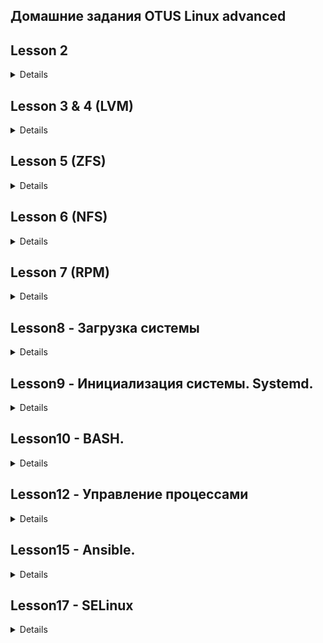 ## Домашние задания OTUS Linux advanced

## Lesson 2

<details>
Сделанные задания:

1. Изменен Vagrantfile. Файл находиться в папке lesson2.
2. Создан RAID10 и файл mdadm.conf. Ход выполнения отражен в файле lesson2/screen1.
3. Разрушен и восстановлен RAID. Создана и смонтирована файловая система. Изменен файл fstab. Ход работ в файле lesson2/screen2.
4. На RAID созданы разделы GPT. Ход работ в файле lesson2/screen3

приложения в папке lesson2: Vagrantfile, mdadm.conf, mdraid.sh, fstab
  
  </details>

## Lesson 3 & 4 (LVM)

<details>
Сделанные задания:

1. Уменьшен том под / до 8G
2. Выделен том под /var (/var - сделан в mirror). прописано монтирование в fstab
3. Выделен том под /home (прописано монтирование в fstab)
4. Для /home - сделан том для снэпшотов.
5. Работа со снапшотами: сгенерированы файлы в /home/, снят снэпшот, удалена часть файлов, выполненно востановление файлов со снэпшота

   Материалы с коментариями находятся в папке lesson3:
                                         Vagrantfile,
                                         part1.txt (Уменьшение тома до 8G),
                                         part2.txt, (Продолжение) 
                                         part3.txt, (Создание тома с зеркалом /var)
                                         part4.txt. (Работа с томом /home)
   </details>
   
## Lesson 5 (ZFS)

<details>

Задания:
  
1. Определить алгоритм с наилучшим сжатием

2. Определить настройки пула.

3. Работа со снапшотами.

4. Создание отдельного Bash-скрипт и добавить его в Vagrantfile для подготовки сервера ZFS.

  Материалы с комментариями находятся в папке lesson5:
  
        1. Ход выполнения первого задания (screen1.txt)
        
        2. Ход выполнения второго задания (screen2.txt)
        
        3. Ход выполнения третьего задания (screen3.txt)
        
        4. Для выполнения четвертого задания создан скрипт prepare.sh, 
               запуск скрипта осуществляется с помощью директивы Vagrantfile (файлы: prepare.sh, Vagrantfile прилагаются).

</details>

## Lesson 6 (NFS)

<details>

Задания:
- `vagrant up` должен поднимать 2 настроенных виртуальных машины
(сервер NFS и клиента) без дополнительных ручных действий;
- на сервере NFS должна быть подготовлена и экспортирована
директория;
- в экспортированной директории должна быть поддиректория
с именем __upload__ с правами на запись в неё;
- экспортированная директория должна автоматически монтироваться
на клиенте при старте;
- монтирование и работа NFS на клиенте должна быть организована
с использованием NFSv3 по протоколу UDP;
- firewall должен быть включен и настроен как на клиенте,
так и на сервере.

1. Создан Vagrantfile для создания машины сервера и клиента,
   к Vagrantfile подключены 2 скрипта (серверный - nfss_setup.sh и клиентский nfsc_setup.sh) для автоматизации выполнения задания.
2. Выполнена проверка выполнения требований задания до и после перезакгрузки клиента и сервера.
3. Ход выполнения работ с комментариями отражен в файлах экрана (server.txt - для сервера и client.txt - для клиента)

Материалы размещены в папке lesson6.


</details>

## Lesson 7 (RPM)

<details>

Задания:

1) Создать свой RPM пакет c дополнительными опциями (В нашем случае NGINX c openssl)
2) Создать свой репозиторий и разместить там ранее собранный RPM

Выполнение:
1. Создан Vagrantfile для создания машины.
2. При старте выполняется provision с использованием скрипта setup_script.sh для установки необходимых пакетов.
3. Создан свой пакет nginx с опцией openssl.
4. Создан собственный репозиторий otus-linux.
5. В репозиторий дополнительно к ngnix размещен пакет mysql.
6. Проведено тестирование работосаособности репозитория.

Ход выполнения работ с коментариями находится в terminal.txt
  
Материалы размещены в папке lesson7: 

Vagrantfile, 

setup_script.sh - скрипт первоначальной установки пакетов;

nginx.spec - файл конфигурирования пакета с добавленой опцией openssl;

terminal.txt - файл хода работ с коментариями и выводом консоли.

</details>

## Lesson8 - Загрузка системы

<details>

#### Задание:


1.Сбросить пароль пользователя root 3-мя способами 

2.Переименовть VG с корневым томом  

3.Добавить модуль в initrd  

#### 1.Сбросить пароль root 

При загрузке системы нажимаем **e**, для получения доступа к меню загрузчика, на скриншотах ниже приведены 3 различных варианта изменений в загрузчике.
Параметр **rw**монтирует раздел /root в режиме read-write.
Файл /**.autorelabel**  подтверждает легитимность внесения изменений в /etc/shadow для selinux.
**mount -o remount,ro / -** проводит перемонтирование в режиме read-only.

Первый способ: меняем параметр *ro* на *rw* указываем параметр init=/bin/sh

![Image 1](lesson8/method1-screen1.png)

Меняем успешно пароль root

![Image 2](lesson8/method1-screen2.png)

Устанавливает параметр rd.break в режиме **ro**

![Image 3](lesson8/method2-screen1.png)

Перемонтируем файловую систему в режие **rw**

Меняем / командой chroot

Файл /.autorelabel  подтверждает легитимность внесения изменений в /etc/shadow

Меняем успешно пароль root

![Image 4](lesson8/method2-screen2.png)

Устанавливаем параметр init=/sysroot/bin/sh, меняем режим на *rw*

![Image 5](lesson8/method3-screen1.png)

Меняем успешно пароль root

![Image 6](lesson8/method3-screen2.png)


#### 2.Установить систему с LVM, после чего переименовать VG

Проверяем текущее состояние системы и выполняем переименование volume group в OtusRoot

![Image 7](lesson8/vgs_begin.png)

Выполняем корректировку название VG в файлах:

a) /etc/fstab

![Image 8](lesson8/fstab.png)

b) /etc/default/grub

![Image 9](lesson8/grub.png)

c) /boot/grub2/grub.cfg

![Image 10](lesson8/grub_cfg.png)

Пересоздаем initrd image

![Image 11](lesson8/initramfs.png)

Далее перзагружаемся и проверяем, что у volume group новое имя

![Image 12](lesson8/vgs_final.png)


### 3. Добавить модуль в initrd 

#### Создаем директорию для модулей 

[root@192 ~]#  mkdir /usr/lib/dracut/modules.d/01test
[root@192 ~]#  cd /usr/lib/dracut/modules.d/01test

#### Формируем модуль "module-setup.sh"

[root@192 01test]# vi  module-setup.sh
[root@192 01test]# cat  module-setup.sh
#!/bin/bash

check() {
    return 0
}

depends() {
    return 0
}

install() {
    inst_hook cleanup 00 "${moddir}/test.sh"
}

#### Формируем модуль "test.sh"

[root@192 01test]# vi test.sh
[root@192 01test]# cat  test.sh
#!/bin/bash

exec 0<>/dev/console 1<>/dev/console 2<>/dev/console
cat <<'msgend'
Hello! You are in dracut module!
 ___________________
< I'm dracut module >
 -------------------
   \
    \
        .--.
       |o_o |
       |:_/ |
      //   \ \
     (|     | )
    /'\_   _/`\
    \___)=(___/
msgend
sleep 10
echo " continuing...."


#### Пересобираем образ initrd

Last login: Mon Jun 26 15:18:33 2023 from 192.168.0.17
[root@192 ~]# mkinitrd -f -v /boot/initramfs-$(uname -r).img $(uname -r)

Executing: /usr/sbin/dracut -f -v /boot/initramfs-3.10.0-1160.el7.x86_64.img 3.10.0-1160.el7.x86_64
dracut module 'busybox' will not be installed, because command 'busybox' could not be found!
dracut module 'dmsquash-live-ntfs' will not be installed, because command 'ntfs-3g' could not be found!
dracut module 'busybox' will not be installed, because command 'busybox' could not be found!
dracut module 'dmsquash-live-ntfs' will not be installed, because command 'ntfs-3g' could not be found!
*** Including module: bash ***
*** Including module: test ***
*** Including module: nss-softokn ***
*** Including module: i18n ***
*** Including module: network ***
*** Including module: ifcfg ***
*** Including module: drm ***
*** Including module: plymouth ***
*** Including module: dm ***
Skipping udev rule: 64-device-mapper.rules
Skipping udev rule: 60-persistent-storage-dm.rules
Skipping udev rule: 55-dm.rules
*** Including module: kernel-modules ***
*** Including module: lvm ***
Skipping udev rule: 64-device-mapper.rules
Skipping udev rule: 56-lvm.rules
Skipping udev rule: 60-persistent-storage-lvm.rules
*** Including module: qemu ***
*** Including module: resume ***
*** Including module: rootfs-block ***
*** Including module: terminfo ***
*** Including module: udev-rules ***
Skipping udev rule: 40-redhat-cpu-hotplug.rules
Skipping udev rule: 91-permissions.rules
*** Including module: biosdevname ***
*** Including module: systemd ***
*** Including module: usrmount ***
*** Including module: base ***
*** Including module: fs-lib ***
*** Including module: microcode_ctl-fw_dir_override ***
  microcode_ctl module: mangling fw_dir
    microcode_ctl: reset fw_dir to "/lib/firmware/updates /lib/firmware"
    microcode_ctl: processing data directory  "/usr/share/microcode_ctl/ucode_with_caveats/intel"...
intel: model '', path ' intel-ucode/*', kvers ''
intel: blacklist ''
No matching microcode files in ' intel-ucode/*' for CPU model 'GenuineIntel 06-a7-01', skipping
    microcode_ctl: configuration "intel" is ignored
    microcode_ctl: processing data directory  "/usr/share/microcode_ctl/ucode_with_caveats/intel-06-2d-07"...
intel-06-2d-07: model 'GenuineIntel 06-2d-07', path ' intel-ucode/06-2d-07', kvers ''
intel-06-2d-07: blacklist ''
Current CPU model 'GenuineIntel 06-a7-01' doesn't match configuration CPU model 'GenuineIntel 06-2d-07', skipping
    microcode_ctl: configuration "intel-06-2d-07" is ignored
    microcode_ctl: processing data directory  "/usr/share/microcode_ctl/ucode_with_caveats/intel-06-4e-03"...
intel-06-4e-03: model 'GenuineIntel 06-4e-03', path ' intel-ucode/06-4e-03', kvers ''
intel-06-4e-03: blacklist ''
Current CPU model 'GenuineIntel 06-a7-01' doesn't match configuration CPU model 'GenuineIntel 06-4e-03', skipping
    microcode_ctl: configuration "intel-06-4e-03" is ignored
    microcode_ctl: processing data directory  "/usr/share/microcode_ctl/ucode_with_caveats/intel-06-4f-01"...
intel-06-4f-01: model 'GenuineIntel 06-4f-01', path ' intel-ucode/06-4f-01', kvers ' 4.17.0 3.10.0-894 3.10.0-862.6.1 3.10.0-693.35.1 3.10.0-514.52.1 3.10.0-327.70.1 2.6.32-754.1.1 2.6.32-573.58.1 2.6.32-504.71.1 2.6.32-431.90.1 2.6.32-358.90.1'
intel-06-4f-01: blacklist ''
Current CPU model 'GenuineIntel 06-a7-01' doesn't match configuration CPU model 'GenuineIntel 06-4f-01', skipping
    microcode_ctl: configuration "intel-06-4f-01" is ignored
    microcode_ctl: processing data directory  "/usr/share/microcode_ctl/ucode_with_caveats/intel-06-55-04"...
intel-06-55-04: model 'GenuineIntel 06-55-04', path ' intel-ucode/06-55-04', kvers ''
intel-06-55-04: blacklist ''
Current CPU model 'GenuineIntel 06-a7-01' doesn't match configuration CPU model 'GenuineIntel 06-55-04', skipping
    microcode_ctl: configuration "intel-06-55-04" is ignored
    microcode_ctl: processing data directory  "/usr/share/microcode_ctl/ucode_with_caveats/intel-06-5e-03"...
intel-06-5e-03: model 'GenuineIntel 06-5e-03', path ' intel-ucode/06-5e-03', kvers ''
intel-06-5e-03: blacklist ''
Current CPU model 'GenuineIntel 06-a7-01' doesn't match configuration CPU model 'GenuineIntel 06-5e-03', skipping
    microcode_ctl: configuration "intel-06-5e-03" is ignored
    microcode_ctl: final fw_dir: "/lib/firmware/updates /lib/firmware"
*** Including module: shutdown ***
*** Including modules done ***
*** Installing kernel module dependencies and firmware ***
*** Installing kernel module dependencies and firmware done ***
*** Resolving executable dependencies ***
*** Resolving executable dependencies done***
*** Hardlinking files ***
*** Hardlinking files done ***
*** Stripping files ***
*** Stripping files done ***
*** Generating early-microcode cpio image contents ***
*** Constructing GenuineIntel.bin ****
*** No early-microcode cpio image needed ***
*** Store current command line parameters ***
*** Creating image file ***
*** Creating image file done ***
*** Creating initramfs image file '/boot/initramfs-3.10.0-1160.el7.x86_64.img' done ***

#### Проверяем, что наш модуль загружен в образ

[root@192 ~]#  lsinitrd -m /boot/initramfs-$(uname -r).img | grep test

test

#### Убираем из grub.cfg опции rghb и quiet

![Image 13](lesson8/grub_without_options.png)

#### Перегружаемся и проверяем

![Image 14](lesson8/final.jpg)


</details>


## Lesson9 - Инициализация системы. Systemd.

<details>

#### Задания:
1. Написать service, который будет раз в 30 секунд мониторить лог на предмет наличия ключевого слова (файл лога и ключевое слово должны задаваться в /etc/sysconfig).

2. Из репозитория epel установить spawn-fcgi и переписать init-скрипт на unit-файл (имя service должно называться так же: spawn-fcgi).

3. Дополнить unit-файл httpd (он же apache) возможностью запустить несколько инстансов сервера с разными конфигурационными файлами.

Выполнение:

1. Создан Vagrantfile для создания машины, также посредством varrant устанавливаются пакеты необходимые для выполнения 2-го задания
2. Создан сервис, который раз в 30 секунд мониторит лог на предмет наличия ключевого слова. (Ход выполнения с комменатариями находится в файле screen1.txt)
3. Из репозитория epel установлен spawn-fcgi и переписан init-скрипт на unit-файл. (Ход выполнения с комменатариями находится в файле screen2.txt)
4. Осуществлена возможность запустить несколько инстансов сервера httpd с разными конфигурационными файлами с помощью шаблонов. (Ход выполнения с комменатариями находится в файле screen3.txt)

Ход выполнения работ с коментариями находится в файлах screen1.txt-для 1-го задания, screen2.txt-для 2-го задания, screen3.txt-для 3-го задания.

Материалы размещены в папке lesson9:

Vagrantfile, 
screen1.txt,
screen2.txt,
screen3.txt.

</details>


## Lesson10 - BASH.

<details>

#### Задания:

Написать скрипт для CRON, который раз в час будет формировать письмо и отправлять на заданную почту.
Необходимая информация в письме:

Список IP адресов (с наибольшим кол-вом запросов) с указанием кол-ва запросов c момента последнего запуска скрипта;
Список запрашиваемых URL (с наибольшим кол-вом запросов) с указанием кол-ва запросов c момента последнего запуска скрипта;
Ошибки веб-сервера/приложения c момента последнего запуска;
Список всех кодов HTTP ответа с указанием их кол-ва с момента последнего запуска скрипта.
Скрипт должен предотвращать одновременный запуск нескольких копий, до его завершения.
В письме должен быть прописан обрабатываемый временной диапазон.

Ход работ:

a) Подготовка скрипта scr.sh c комментариями, который будет обрабатывать access.log 

b) Файл screen1.txt - вывод экрана с коментариями:

                  1. установки пакета  mailutil, 
                  
                  2. добавление строчки в crontab, которая с помощью утилиты flock обеспечивает защиту от мультизапуска,
                  
                  3. Выполнение скрипта scr.sh 
                  
                  4. Получения почты (содержимое почтового сообщения с результатом выполнения задания находиться в файле mail.txt).

Материалы размещены в папке Lesson10:

screen1.txt - отображение хода выполнения задания;

scr.sh - скрипт выполнения задания с комментариями; 

lnnumbers - служебный файл, содержащий текущий номер строки лога;

mail.txt - текст сообщения, отпраленного скриптом по завершению выполненеия задания;

accsess.log - файл журнала.

</details>

## Lesson12 - Управление процессами

<details>

#### Выбраное заданиe:
Написать свою реализацию ps ax используя анализ /proc

1. В отдельном окне создаем файл test коммандой "touch test"
2. Запускаем просмотр файла test командой "less test"

В другом окне находим PID процесса less

![Image 1](lesson12/1.png)

Используя команду: 
##### strace -e open ps ax
смотрим откуда берутся данные, частичный вывод приведен ниже.

Далее просмотриваем файл stat каталога нашего процесса командой:

#### cat /proc/8743/stat

![Image 2](lesson12/2.png)

##### Используем документацию по proc (man 5 proc) для определения порядка расположения полей

![Image 3](lesson12/man_proc.png)


##### Находим необходимые поля: это pid (поле 1), state (поле 3), tty_nr (поле 7), utime (поле 14), stime (поле 15)

На основе полученной информации подготавливаем скрипт, который обрабатывает информацию из /proc 
и выводит на экран список процессов аналогично команде 
ps ax

Материалы находятся в папке Lesson12:

1. Vagrantfile c подключенным скриптом, который выводит при старте vagrant список процессов.

2. proc_script.sh - скрипт выдачи списка процессов.

</details>


## Lesson15 - Ansible.

<details>

#### Задания:
1. Необходимо использовать модуль yum/apt;
   
2. Конфигурационные файлы должны быть взяты из шаблона jinja2 с перемененными;
   
3. После установки nginx должен быть в режиме enabled в systemd;

4. должен быть использован notify для старта nginx после установки;

5. Сайт должен слушать на нестандартном порту - 8080, для этого использовать переменные в Ansible.


Выполнение:

1. После установки ansible проводим предварительные настройки
   создаем файл hosts и ansible.cfg

root@ lesson15$ cat hosts
[web]
nginx ansible_host=127.0.0.1 ansible_port=2222 ansible_private_key_file=.vagrant/machines/nginx/virtualbox/private_key

root@ lesson15$ cat ansible.cfg 
[defaults]
#inventory = staging/hosts
inventory = hosts
remote_user = vagrant
host_key_checking = False
retry_files_enabled = False

2. Проверяем взаимодействие с управляемым хостом и просматриваем версию.

root@ lesson15$ ansible ngansible nginx -m ping
nginx | SUCCESS => {
    "ansible_facts": {
        "discovered_interpreter_python": "/usr/bin/python"
    },
    "changed": false,
    "ping": "pong"
}

root@ lesson15$ ansible nginx -m command -a "uname -r"
nginx | CHANGED | rc=0 >>
3.10.0-1127.el7.x86_64
root@ lesson15$ 

3. Создаем структуру для роли nginx

roles/nginx/
├── defaults

│   └── main.yml

├── files

├── handlers

│   └── main.yml

├── meta

│   └── main.yml

├── README.md

├── tasks

│   ├── main.yml

│   └── redhat.yml

├── templates

│   ├── index.html.j2

│   └── nginx.conf.j2

├── tests

│   ├── inventory

│   └── test.yml
└── vars
    └── main.yml

4. Создаём плейбук для роли web.yml

lesson15$ cat web.yml 

---
  - name: Install Nginx
    hosts: nginx
    become: yes

    roles:
     - nginx

5. Настраиваем переменную для порта nginx

root@ lesson15$ cat roles/nginx/vars/main.yml 

---
vars file for roles/nginx
nginx_listen_port: 8080


6. Задействуем переменную с помощью темплейтов

root@ templates$ cat index.html.j2 

Hi j2 is  Working ! {{ ansible_os_family }}
~                                            

root@ templates$ cat nginx.conf.j2 

events {
 
 worker_connections 1024;
}

http {

 server {
 
 listen {{ nginx_listen_port }} default_server;
 
 server_name default_server;
 
 root /usr/share/nginx/html;
 
 location / {
 }
 }
}

7. Активируем секцию ansible в Vagrantfile и разворачиваем управляюмую машину с нуля.


![Image 1](lesson15/1.png)


8. Проверяем работоспособность порта указаного в переменной


![Image 2](lesson15/2.png)


Материалы включая структуру роли и Vagrantfile размещены в папке lesson15


</details>


## Lesson17 - SELinux

<details>

Описание домашнего задания
1. Запустить nginx на нестандартном порту 3-мя разными способами:
переключатели setsebool;
добавление нестандартного порта в имеющийся тип;
формирование и установка модуля SELinux.
К сдаче:
README с описанием каждого решения (скриншоты и демонстрация приветствуются). 

2. Обеспечить работоспособность приложения при включенном selinux.
развернуть приложенный стенд https://github.com/mbfx/otus-linux-adm/tree/master/selinux_dns_problems; 
выяснить причину неработоспособности механизма обновления зоны (см. README);
предложить решение (или решения) для данной проблемы;
выбрать одно из решений для реализации, предварительно обосновав выбор;
реализовать выбранное решение и продемонстрировать его работоспособность

Ход выполнения:

#### Задание 1:
Во время развёртывания стенда попытка запустить nginx завершится с ошибкой:

selinux: ● nginx.service - The nginx HTTP and reverse proxy server

    selinux:    Loaded: loaded (/usr/lib/systemd/system/nginx.service; disabled; vendor preset: disabled)
    
    selinux:    Active: failed (Result: exit-code) since Wed 2023-07-26 11:52:21 UTC; 7ms ago
    
    selinux:   Process: 2982 ExecStartPre=/usr/sbin/nginx -t (code=exited, status=1/FAILURE)
    
    selinux:   Process: 2981 ExecStartPre=/usr/bin/rm -f /run/nginx.pid (code=exited, status=0/SUCCESS)
    selinux:
    
    selinux: Jul 26 11:52:21 selinux systemd[1]: Starting The nginx HTTP and reverse proxy server...
    
    selinux: Jul 26 11:52:21 selinux nginx[2982]: nginx: the configuration file /etc/nginx/nginx.conf syntax is ok
    
    selinux: Jul 26 11:52:21 selinux nginx[2982]: nginx: [emerg] bind() to 0.0.0.0:4881 failed (13: Permission denied)
    
    selinux: Jul 26 11:52:21 selinux nginx[2982]: nginx: configuration file /etc/nginx/nginx.conf test failed
    
    selinux: Jul 26 11:52:21 selinux systemd[1]: nginx.service: control process exited, code=exited status=1
    
    selinux: Jul 26 11:52:21 selinux systemd[1]: Failed to start The nginx HTTP and reverse proxy server.
    
    selinux: Jul 26 11:52:21 selinux systemd[1]: Unit nginx.service entered failed state.
    
    selinux: Jul 26 11:52:21 selinux systemd[1]: nginx.service failed.






</details>



